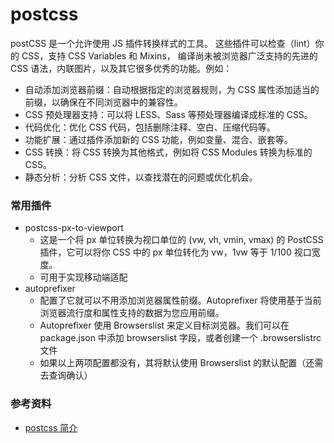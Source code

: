 # postcss

postCSS 是一个允许使用 JS 插件转换样式的工具。 这些插件可以检查（lint）你的 CSS，支持 CSS Variables 和 Mixins， 编译尚未被浏览器广泛支持的先进的 CSS 语法，内联图片，以及其它很多优秀的功能。例如：

- 自动添加浏览器前缀：自动根据指定的浏览器规则，为 CSS 属性添加适当的前缀，以确保在不同浏览器中的兼容性。
- CSS 预处理器支持：可以将 LESS、Sass 等预处理器编译成标准的 CSS。
- 代码优化：优化 CSS 代码，包括删除注释、空白、压缩代码等。
- 功能扩展：通过插件添加新的 CSS 功能，例如变量、混合、嵌套等。
- CSS 转换：将 CSS 转换为其他格式，例如将 CSS Modules 转换为标准的 CSS。
- 静态分析：分析 CSS 文件，以查找潜在的问题或优化机会。

### 常用插件

- postcss-px-to-viewport
  - 这是一个将 px 单位转换为视口单位的 (vw, vh, vmin, vmax) 的 PostCSS 插件，它可以将你 CSS 中的 px 单位转化为 vw，1vw 等于 1/100 视口宽度。
  - 可用于实现移动端适配
- autoprefixer
  - 配置了它就可以不用添加浏览器属性前缀。Autoprefixer 将使用基于当前浏览器流行度和属性支持的数据为您应用前缀。
  - Autoprefixer 使用 Browserslist 来定义目标浏览器。我们可以在 package.json 中添加 browserslist 字段，或者创建一个 .browserslistrc 文件
  - 如果以上两项配置都没有，其将默认使用 Browserslist 的默认配置（还需去查询确认）

### 参考资料

- [postcss 简介](https://www.cnblogs.com/aidixie/p/12771985.html)
